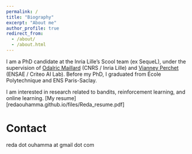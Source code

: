 ```yaml
---
permalink: /
title: "Biography"
excerpt: "About me"
author_profile: true
redirect_from: 
  - /about/
  - /about.html
---
```


I am a PhD candidate at the Inria Lille’s Scool team (ex SequeL), under the supervision of [Odalric Maillard](http://odalricambrymmaillard.neowordpress.fr/) (CNRS / Inria Lille) and [Vianney Perchet](https://vianney.ai/) (ENSAE / Criteo AI Lab). Before my PhD, I graduated from École Polytechnique and ENS Paris-Saclay.

I am interested in research related to bandits, reinforcement learning, and online learning. [My resume][redaouhamma.github.io/files/Reda_resume.pdf]

Contact
======
reda dot ouhamma at gmail dot com
